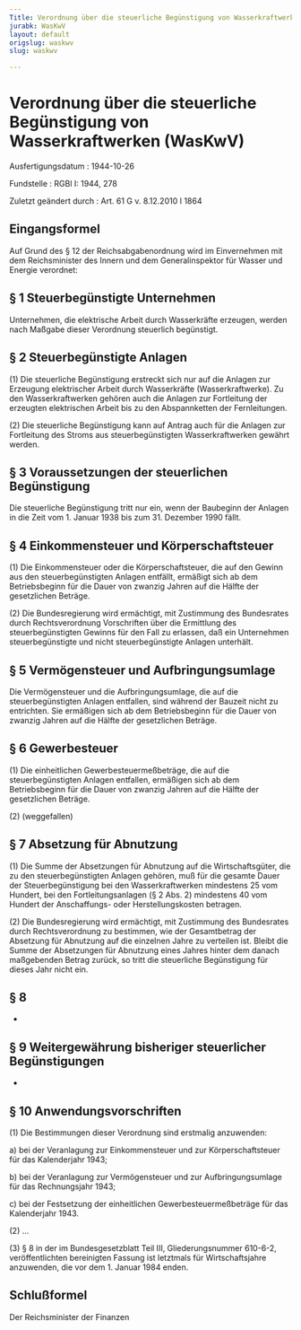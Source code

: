 ```yaml
---
Title: Verordnung über die steuerliche Begünstigung von Wasserkraftwerken
jurabk: WasKwV
layout: default
origslug: waskwv
slug: waskwv

---
```


# Verordnung über die steuerliche Begünstigung von Wasserkraftwerken (WasKwV)

Ausfertigungsdatum
:   1944-10-26

Fundstelle
:   RGBl I: 1944, 278

Zuletzt geändert durch
:   Art. 61 G v. 8.12.2010 I 1864


## Eingangsformel

Auf Grund des § 12 der Reichsabgabenordnung wird im Einvernehmen mit
dem Reichsminister des Innern und dem Generalinspektor für Wasser und
Energie verordnet:


## § 1 Steuerbegünstigte Unternehmen

Unternehmen, die elektrische Arbeit durch Wasserkräfte erzeugen,
werden nach Maßgabe dieser Verordnung steuerlich begünstigt.


## § 2 Steuerbegünstigte Anlagen

(1) Die steuerliche Begünstigung erstreckt sich nur auf die Anlagen
zur Erzeugung elektrischer Arbeit durch Wasserkräfte
(Wasserkraftwerke). Zu den Wasserkraftwerken gehören auch die Anlagen
zur Fortleitung der erzeugten elektrischen Arbeit bis zu den
Abspannketten der Fernleitungen.

(2) Die steuerliche Begünstigung kann auf Antrag auch für die Anlagen
zur Fortleitung des Stroms aus steuerbegünstigten Wasserkraftwerken
gewährt werden.


## § 3 Voraussetzungen der steuerlichen Begünstigung

Die steuerliche Begünstigung tritt nur ein, wenn der Baubeginn der
Anlagen in die Zeit vom 1. Januar 1938 bis zum 31. Dezember 1990
fällt.


## § 4 Einkommensteuer und Körperschaftsteuer

(1) Die Einkommensteuer oder die Körperschaftsteuer, die auf den
Gewinn aus den steuerbegünstigten Anlagen entfällt, ermäßigt sich ab
dem Betriebsbeginn für die Dauer von zwanzig Jahren auf die Hälfte der
gesetzlichen Beträge.

(2) Die Bundesregierung wird ermächtigt, mit Zustimmung des
Bundesrates durch Rechtsverordnung Vorschriften über die Ermittlung
des steuerbegünstigten Gewinns für den Fall zu erlassen, daß ein
Unternehmen steuerbegünstigte und nicht steuerbegünstigte Anlagen
unterhält.


## § 5 Vermögensteuer und Aufbringungsumlage

Die Vermögensteuer
und die Aufbringungsumlage, die auf die steuerbegünstigten Anlagen
entfallen, sind während der Bauzeit nicht zu entrichten. Sie ermäßigen
sich ab dem Betriebsbeginn für die Dauer von zwanzig Jahren auf die
Hälfte der gesetzlichen Beträge.


## § 6 Gewerbesteuer

(1) Die einheitlichen Gewerbesteuermeßbeträge, die auf die
steuerbegünstigten Anlagen entfallen, ermäßigen sich ab dem
Betriebsbeginn für die Dauer von zwanzig Jahren auf die Hälfte der
gesetzlichen Beträge.

(2) (weggefallen)


## § 7 Absetzung für Abnutzung

(1) Die Summe der Absetzungen für Abnutzung auf die Wirtschaftsgüter,
die zu den steuerbegünstigten Anlagen gehören, muß für die gesamte
Dauer der Steuerbegünstigung bei den Wasserkraftwerken mindestens 25
vom Hundert, bei den Fortleitungsanlagen (§ 2 Abs. 2) mindestens 40
vom Hundert der Anschaffungs- oder Herstellungskosten betragen.

(2) Die Bundesregierung wird ermächtigt, mit Zustimmung des
Bundesrates durch Rechtsverordnung zu bestimmen, wie der Gesamtbetrag
der Absetzung für Abnutzung auf die einzelnen Jahre zu verteilen ist.
Bleibt die Summe der Absetzungen für Abnutzung eines Jahres hinter dem
danach maßgebenden Betrag zurück, so tritt die steuerliche
Begünstigung für dieses Jahr nicht ein.


## § 8

-


## § 9 Weitergewährung bisheriger steuerlicher Begünstigungen

-


## § 10 Anwendungsvorschriften

(1) Die Bestimmungen dieser Verordnung sind erstmalig anzuwenden:

a)  bei der Veranlagung zur Einkommensteuer und zur Körperschaftsteuer für
    das Kalenderjahr 1943;


b)  bei der Veranlagung zur Vermögensteuer und zur Aufbringungsumlage für
    das Rechnungsjahr 1943;


c)  bei der Festsetzung der einheitlichen Gewerbesteuermeßbeträge für das
    Kalenderjahr 1943.




(2) ...

(3) § 8 in der im Bundesgesetzblatt Teil III, Gliederungsnummer
610-6-2, veröffentlichten bereinigten Fassung ist letztmals für
Wirtschaftsjahre anzuwenden, die vor dem 1. Januar 1984 enden.


## Schlußformel

Der Reichsminister der Finanzen

